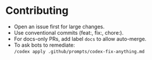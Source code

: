 # Contributing

- Open an issue first for large changes.
- Use conventional commits (feat:, fix:, chore:).
- For docs-only PRs, add label `docs` to allow auto-merge.
- To ask bots to remediate:  
  `/codex apply .github/prompts/codex-fix-anything.md`
